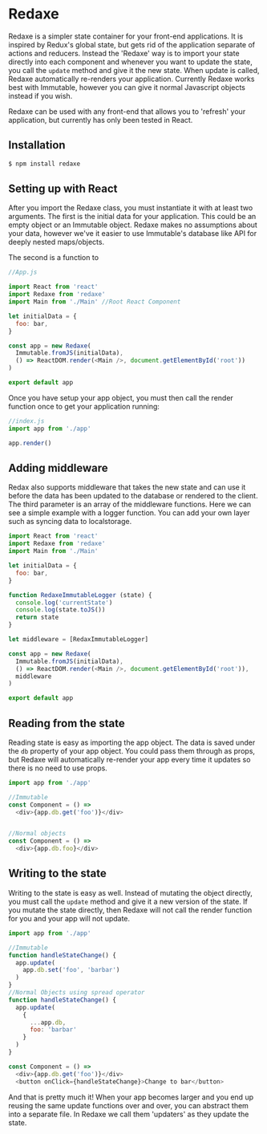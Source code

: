 # Redaxe

Redaxe is a simpler state container for your front-end applications. It is inspired by Redux's global state, but gets rid of the application separate of actions and reducers. Instead the 'Redaxe' way is to import your state directly into each component and whenever you want to update the state, you call the `update` method and give it the new state. When update is called, Redaxe automatically re-renders your application. Currently Redaxe works best with Immutable, however you can give it normal Javascript objects instead if you wish.

Redaxe can be used with any front-end that allows you to 'refresh' your application, but currently has only been tested in React.

## Installation

```bash
$ npm install redaxe
```

## Setting up with React

After you import the Redaxe class, you must instantiate it with at least two arguments. The first is the initial data for your application. This could be an empty object or an Immutable object. Redaxe makes no assumptions about your data, however we've it easier to use Immutable's database like API for deeply nested maps/objects.

The second is a function to

```js
//App.js

import React from 'react'
import Redaxe from 'redaxe'
import Main from './Main' //Root React Component

let initialData = {
  foo: bar,
}

const app = new Redaxe(
  Immutable.fromJS(initialData),
  () => ReactDOM.render(<Main />, document.getElementById('root'))
)

export default app
```

Once you have setup your app object, you must then call the render function once to get your application running:

```js
//index.js
import app from './app'

app.render()
```

## Adding middleware

Redax also supports middleware that takes the new state and can use it before the data has been updated to the database or rendered to the client. The third parameter is an array of the middleware functions. Here we can see a simple example with a logger function. You can add your own layer such as syncing data to localstorage.

```js
import React from 'react'
import Redaxe from 'redaxe'
import Main from './Main'

let initialData = {
  foo: bar,
}

function RedaxeImmutableLogger (state) {
  console.log('currentState')
  console.log(state.toJS())
  return state
}

let middleware = [RedaxImmutableLogger]

const app = new Redaxe(
  Immutable.fromJS(initialData),
  () => ReactDOM.render(<Main />, document.getElementById('root')),
  middleware
)

export default app
```

## Reading from the state

Reading state is easy as importing the app object. The data is saved under the `db` property of your app object. You could pass them through as props, but Redaxe will automatically re-render your app every time it updates so there is no need to use props.

```js
import app from './app'

//Immutable
const Component = () =>
  <div>{app.db.get('foo')}</div>


//Normal objects
const Component = () =>
  <div>{app.db.foo}</div>

```

## Writing to the state

Writing to the state is easy as well. Instead of mutating the object directly, you must call the `update` method and give it a new version of the state. If you mutate the state directly, then Redaxe will not call the render function for you and your app will not update.

```js
import app from './app'

//Immutable
function handleStateChange() {
  app.update(
    app.db.set('foo', 'barbar')
  )
}
//Normal Objects using spread operator
function handleStateChange() {
  app.update(
    {
      ...app.db,
      foo: 'barbar'
    }
  )
}

const Component = () =>
  <div>{app.db.get('foo')}</div>
  <button onClick={handleStateChange}>Change to bar</button>
```

And that is pretty much it! When your app becomes larger and you end up reusing the same update functions over and over, you can abstract them into a separate file. In Redaxe we call them 'updaters' as they update the state.
